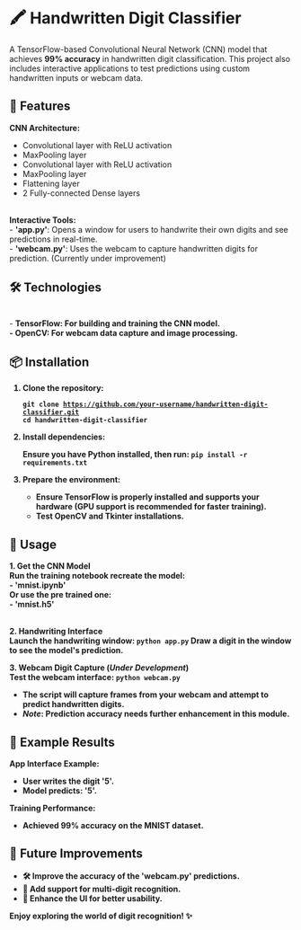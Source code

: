 # 🖍️ Handwritten Digit Classifier
A TensorFlow-based Convolutional Neural Network (CNN) model that achieves <b>99% accuracy</b> in handwritten digit classification. This project also includes interactive applications to test predictions using custom handwritten inputs or webcam data.

<h2>🚀 Features</h2>

<b>CNN Architecture:</b>

  - Convolutional layer with ReLU activation
  - MaxPooling layer
  - Convolutional layer with ReLU activation
  - MaxPooling layer
  - Flattening layer
  - 2 Fully-connected Dense layers<br>
  <br>
<b>Interactive Tools:</b><br>
- <b>'app.py'</b>: Opens a window for users to handwrite their own digits and see predictions in real-time.<br>
- <b>'webcam.py'</b>: Uses the webcam to capture handwritten digits for prediction. (Currently under improvement)
 

<h2>🛠️ Technologies</h2><br>
- <b>TensorFlow<b>: For building and training the CNN model.<br>
- <b>OpenCV<b>: For webcam data capture and image processing.<br>


  
<h2>📦 Installation</h2>
<ol>
  <li><b>Clone the repository:</b></li>


  <code>git clone https://github.com/your-username/handwritten-digit-classifier.git
   cd handwritten-digit-classifier</code>


<li><b>Install dependencies:</b></li>

Ensure you have Python installed, then run:
<code>pip install -r requirements.txt</code>
<li><b>Prepare the environment:</b></li>

- Ensure TensorFlow is properly installed and supports your hardware (GPU support is recommended for faster training).
- Test OpenCV and Tkinter installations.

</ol>



<h2>📘 Usage</h2>
<b>1. Get the CNN Model</b><br>
Run the training notebook recreate the model:<br>
- <b>'mnist.ipynb'</b><br>
Or use the pre trained one:<br>
- <b>'mnist.h5'</b><br><br>


<b>2. Handwriting Interface</b><br>
Launch the handwriting window:
<code>python app.py</code>
Draw a digit in the window to see the model's prediction.

<b>3. Webcam Digit Capture (*Under Development*)</b><br>
Test the webcam interface:
<code>python webcam.py</code>
- The script will capture frames from your webcam and attempt to predict handwritten digits.
- *Note*: Prediction accuracy needs further enhancement in this module.

  
<h2>🌟 Example Results</h2>
<b>App Interface Example:</b>

- User writes the digit <b>'5'</b>.
- Model predicts: <b>'5'</b>.
  
<b>Training Performance:</b>

- Achieved <b>99% accuracy<b> on the MNIST dataset.



<h2>📝 Future Improvements</h2>

- 🛠️ Improve the accuracy of the **'webcam.py'** predictions.
- 🌟 Add support for multi-digit recognition.
- 🎨 Enhance the UI for better usability.

  
**Enjoy exploring the world of digit recognition! ✨**

